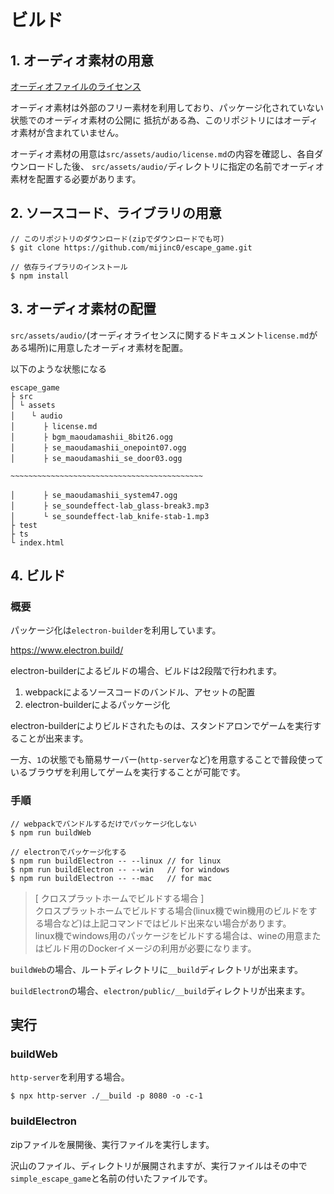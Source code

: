 # ビルド

## 1. オーディオ素材の用意

[オーディオファイルのライセンス](./src/assets/audio/license.md)

オーディオ素材は外部のフリー素材を利用しており、パッケージ化されていない状態でのオーディオ素材の公開に
抵抗がある為、このリポジトリにはオーディオ素材が含まれていません。

オーディオ素材の用意は`src/assets/audio/license.md`の内容を確認し、各自ダウンロードした後、
`src/assets/audio/`ディレクトリに指定の名前でオーディオ素材を配置する必要があります。

## 2. ソースコード、ライブラリの用意

```
// このリポジトリのダウンロード(zipでダウンロードでも可)
$ git clone https://github.com/mijinc0/escape_game.git

// 依存ライブラリのインストール
$ npm install
```

## 3. オーディオ素材の配置

`src/assets/audio/`(オーディオライセンスに関するドキュメント`license.md`がある場所)に用意したオーディオ素材を配置。

以下のような状態になる

```
escape_game
├ src
│ └ assets
│ 　 └ audio
│ 　 　 ├ license.md
│ 　 　 ├ bgm_maoudamashii_8bit26.ogg
│ 　 　 ├ se_maoudamashii_onepoint07.ogg
│ 　 　 ├ se_maoudamashii_se_door03.ogg

~~~~~~~~~~~~~~~~~~~~~~~~~~~~~~~~~~~~~~~~~~~

│ 　 　 ├ se_maoudamashii_system47.ogg
│ 　 　 ├ se_soundeffect-lab_glass-break3.mp3
│ 　 　 └ se_soundeffect-lab_knife-stab-1.mp3
├ test
├ ts
└ index.html
```

## 4. ビルド

### 概要

パッケージ化は`electron-builder`を利用しています。

https://www.electron.build/

electron-builderによるビルドの場合、ビルドは2段階で行われます。

1. webpackによるソースコードのバンドル、アセットの配置
2. electron-builderによるパッケージ化

electron-builderによりビルドされたものは、スタンドアロンでゲームを実行することが出来ます。

一方、`1`の状態でも簡易サーバー(`http-server`など)を用意することで普段使っているブラウザを利用してゲームを実行することが可能です。

### 手順

```
// webpackでバンドルするだけでパッケージ化しない
$ npm run buildWeb

// electronでパッケージ化する
$ npm run buildElectron -- --linux // for linux 
$ npm run buildElectron -- --win   // for windows
$ npm run buildElectron -- --mac   // for mac
```

> [ クロスプラットホームでビルドする場合 ]  
> クロスプラットホームでビルドする場合(linux機でwin機用のビルドをする場合など)は上記コマンドではビルド出来ない場合があります。  
> linux機でwindows用のパッケージをビルドする場合は、wineの用意またはビルド用のDockerイメージの利用が必要になります。

`buildWeb`の場合、ルートディレクトリに`__build`ディレクトリが出来ます。

`buildElectron`の場合、`electron/public/__build`ディレクトリが出来ます。

## 実行

### buildWeb

`http-server`を利用する場合。

```
$ npx http-server ./__build -p 8080 -o -c-1
```

### buildElectron

zipファイルを展開後、実行ファイルを実行します。

沢山のファイル、ディレクトリが展開されますが、実行ファイルはその中で`simple_escape_game`と名前の付いたファイルです。